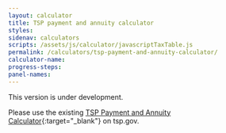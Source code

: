 ```yaml
---
layout: calculator
title: TSP payment and annuity calculator
styles:
sidenav: calculators
scripts: /assets/js/calculator/javascriptTaxTable.js
permalink: /calculators/tsp-payment-and-annuity-calculator/
calculator-name:
progress-steps:
panel-names:
---
```


This version is under development.

Please use the existing [TSP Payment and Annuity Calculator](https://www.tsp.gov/PlanningTools/Calculators/retirementCalculator.html){:target="\_blank"} on tsp.gov.
